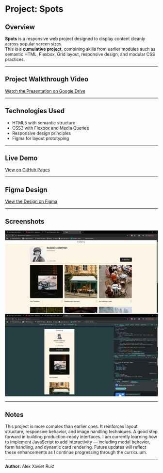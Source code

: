# Project: Spots

## Overview

**Spots** is a responsive web project designed to display content cleanly across popular screen sizes.  
This is a **cumulative project**, combining skills from earlier modules such as semantic HTML, Flexbox, Grid layout, responsive design, and modular CSS practices.

---

## Project Walkthrough Video

[Watch the Presentation on Google Drive](https://drive.google.com/file/d/1Q5FiMj5MiSts-u2yZ4Yis5umPeFqnsTx/view?usp=sharing)

---

## Technologies Used

- HTML5 with semantic structure  
- CSS3 with Flexbox and Media Queries  
- Responsive design principles  
- Figma for layout prototyping

---

## Live Demo

[View on GitHub Pages](https://alexxavierruiz571.github.io/se_project_spots/)

---

## Figma Design

[View the Design on Figma](https://www.figma.com/design/BBNm2bC3lj8QQMHlnqRsga/Sprint-3-Project--Spots?node-id=2-218&t=g0ymdBvPaXHeIC63-0)

---

## Screenshots

![Homepage Screenshot](./images/Screenshot%202025-07-04%20105802.png)  
![Responsive View Screenshot](./images/Screenshot%202025-07-04%20105840.png)

---

## Notes

This project is more complex than earlier ones. It reinforces layout structure, responsive behavior, and image handling techniques. A good step forward in building production-ready interfaces.
I am currently learning how to implement JavaScript to add interactivity — including modal behavior, form handling, and dynamic card rendering. Future updates will reflect these enhancements as I continue progressing through the curriculum.

---

**Author:** Alex Xavier Ruiz
